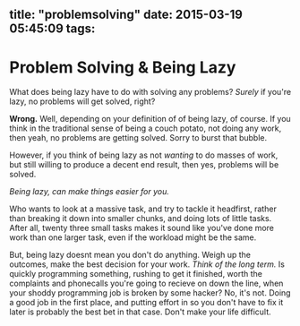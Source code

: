 title: "problemsolving"
date: 2015-03-19 05:45:09
tags:
---

# Problem Solving & Being Lazy
 



What does being lazy have to do with solving any problems?
 _Surely_ if you're lazy, no problems will get solved, right?





**Wrong.** 
Well, depending on your definition of of being lazy, of course. 
If you think in the traditional sense of being a couch potato, not doing any work,
 then yeah, no problems are getting solved. Sorry to burst that bubble. 



However, if you think of being lazy as not _wanting_ to do masses of work, 
but still willing to produce a decent end result, then yes, problems will be solved.

 

_Being lazy, can make things easier for you._




Who wants to look at a massive task, and try to tackle it headfirst, rather than breaking
 it down into smaller chunks, and doing lots of little tasks. After all, twenty three small
 tasks makes it sound like you've done more work than one larger task, even if the workload 
might be the same. 

But, being lazy doesnt mean you don't do anything. Weigh up the outcomes,
 make the best decision for your work.
 _Think of the long term._ Is quickly programming something, rushing to get it finished, 
worth the complaints and phonecalls you're going to recieve on down the line, when
 your shoddy programming job is broken by some hacker? No, it's not. Doing a good job
 in the first place, and putting effort in so you don't have to fix it later is probably
 the best bet in that case. Don't make your life difficult. 
